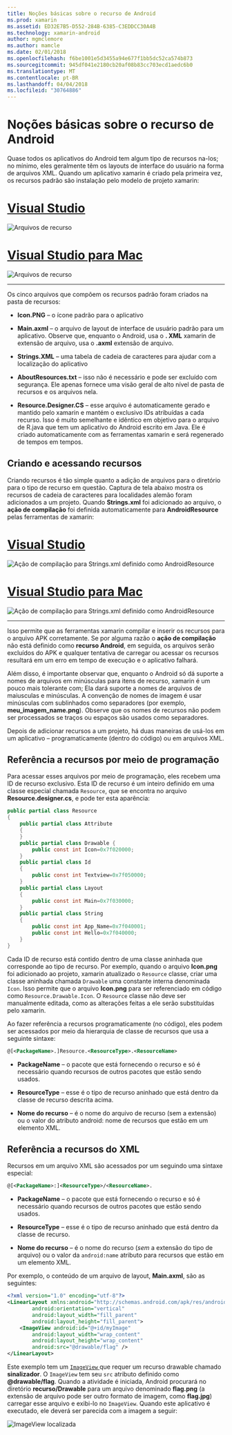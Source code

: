 ```yaml
---
title: Noções básicas sobre o recurso de Android
ms.prod: xamarin
ms.assetid: ED32E7B5-D552-284B-6385-C3EDDCC30A4B
ms.technology: xamarin-android
author: mgmclemore
ms.author: mamcle
ms.date: 02/01/2018
ms.openlocfilehash: f6be1001e5d3455a94e677f1bb5dc52ca574b873
ms.sourcegitcommit: 945df041e2180cb20af08b83cc703ecd1aedc6b0
ms.translationtype: MT
ms.contentlocale: pt-BR
ms.lasthandoff: 04/04/2018
ms.locfileid: "30764886"
---
```

# <a name="android-resource-basics"></a>Noções básicas sobre o recurso de Android

Quase todos os aplicativos do Android tem algum tipo de recursos na-los; no mínimo, eles geralmente têm os layouts de interface do usuário na forma de arquivos XML. Quando um aplicativo xamarin é criado pela primeira vez, os recursos padrão são instalação pelo modelo de projeto xamarin:

# <a name="visual-studiotabvswin"></a>[Visual Studio](#tab/vswin)

![Arquivos de recurso](android-resource-basics-images/01-resource-files-vs.png)
 
# <a name="visual-studio-for-mactabvsmac"></a>[Visual Studio para Mac](#tab/vsmac)

![Arquivos de recurso](android-resource-basics-images/01-resource-files-xs.png)
 
-----

Os cinco arquivos que compõem os recursos padrão foram criados na pasta de recursos:

-  **Icon.PNG** &ndash; o ícone padrão para o aplicativo

-  **Main.axml** &ndash; o arquivo de layout de interface de usuário padrão para um aplicativo. Observe que, enquanto o Android, usa o **. XML** xamarin de extensão de arquivo, usa o **.axml** extensão de arquivo.

-  **Strings.XML** &ndash; uma tabela de cadeia de caracteres para ajudar com a localização do aplicativo

-  **AboutResources.txt** &ndash; isso não é necessário e pode ser excluído com segurança. Ele apenas fornece uma visão geral de alto nível de pasta de recursos e os arquivos nela.

-  **Resource.Designer.CS** &ndash; esse arquivo é automaticamente gerado e mantido pelo xamarin e mantém o exclusivo IDs atribuídas a cada recurso. Isso é muito semelhante e idêntico em objetivo para o arquivo de R.java que tem um aplicativo do Android escrito em Java. Ele é criado automaticamente com as ferramentas xamarin e será regenerado de tempos em tempos.


## <a name="creating-and-accessing-resources"></a>Criando e acessando recursos

Criando recursos é tão simple quanto a adição de arquivos para o diretório para o tipo de recurso em questão. Captura de tela abaixo mostra os recursos de cadeia de caracteres para localidades alemão foram adicionados a um projeto. Quando **Strings.xml** foi adicionado ao arquivo, o **ação de compilação** foi definida automaticamente para **AndroidResource** pelas ferramentas de xamarin:

# <a name="visual-studiotabvswin"></a>[Visual Studio](#tab/vswin)

![Ação de compilação para Strings.xml definido como AndroidResource](android-resource-basics-images/02-build-action-vs.png)
 
# <a name="visual-studio-for-mactabvsmac"></a>[Visual Studio para Mac](#tab/vsmac)

![Ação de compilação para Strings.xml definido como AndroidResource](android-resource-basics-images/02-build-action-xs.png)
 
-----
 

Isso permite que as ferramentas xamarin compilar e inserir os recursos para o arquivo APK corretamente. Se por alguma razão o **ação de compilação** não está definido como **recurso Android**, em seguida, os arquivos serão excluídos do APK e qualquer tentativa de carregar ou acessar os recursos resultará em um erro em tempo de execução e o aplicativo falhará.

Além disso, é importante observar que, enquanto o Android só dá suporte a nomes de arquivos em minúsculas para itens de recurso, xamarin é um pouco mais tolerante com; Ela dará suporte a nomes de arquivos de maiusculas e minúsculas. A convenção de nomes de imagem é usar minúsculas com sublinhados como separadores (por exemplo, **meu\_imagem\_name.png**). Observe que os nomes de recursos não podem ser processados se traços ou espaços são usados como separadores.

Depois de adicionar recursos a um projeto, há duas maneiras de usá-los em um aplicativo &ndash; programaticamente (dentro do código) ou em arquivos XML.


## <a name="referencing-resources-programmatically"></a>Referência a recursos por meio de programação

Para acessar esses arquivos por meio de programação, eles recebem uma ID de recurso exclusivo. Esta ID de recurso é um inteiro definido em uma classe especial chamada `Resource`, que se encontra no arquivo **Resource.designer.cs**, e pode ter esta aparência:

```csharp
public partial class Resource
{
    public partial class Attribute
    {
    }
    public partial class Drawable {
        public const int Icon=0x7f020000;
    }
    public partial class Id
    {
        public const int Textview=0x7f050000;
    }
    public partial class Layout
    {
        public const int Main=0x7f030000;
    }
    public partial class String
    {
        public const int App_Name=0x7f040001;
        public const int Hello=0x7f040000;
    }
}
```

Cada ID de recurso está contido dentro de uma classe aninhada que corresponde ao tipo de recurso. Por exemplo, quando o arquivo **Icon.png** foi adicionado ao projeto, xamarin atualizado o `Resource` classe, criar uma classe aninhada chamada `Drawable` uma constante interna denominada `Icon`.
Isso permite que o arquivo **Icon.png** para ser referenciado em código como `Resource.Drawable.Icon`. O `Resource` classe não deve ser manualmente editada, como as alterações feitas a ele serão substituídas pelo xamarin.

Ao fazer referência a recursos programaticamente (no código), eles podem ser acessados por meio da hierarquia de classe de recursos que usa a seguinte sintaxe:

```xml
@[<PackageName>.]Resource.<ResourceType>.<ResourceName>
```

-  **PackageName** &ndash; o pacote que está fornecendo o recurso e só é necessário quando recursos de outros pacotes que estão sendo usados.

-  **ResourceType** &ndash; esse é o tipo de recurso aninhado que está dentro da classe de recurso descrita acima.

-  **Nome do recurso** &ndash; é o nome do arquivo de recurso (sem a extensão) ou o valor do atributo android: nome de recursos que estão em um elemento XML.


## <a name="referencing-resources-from-xml"></a>Referência a recursos do XML

Recursos em um arquivo XML são acessados por um seguindo uma sintaxe especial:

```xml
@[<PackageName>:]<ResourceType>/<ResourceName>.
```

-  **PackageName** &ndash; o pacote que está fornecendo o recurso e só é necessário quando recursos de outros pacotes que estão sendo usados.

-  **ResourceType** &ndash; esse é o tipo de recurso aninhado que está dentro da classe de recurso.

-  **Nome do recurso** &ndash; é o nome do recurso (*sem* a extensão do tipo de arquivo) ou o valor da `android:name` atributo para recursos que estão em um elemento XML.

Por exemplo, o conteúdo de um arquivo de layout, **Main.axml**, são as seguintes:

```xml
<?xml version="1.0" encoding="utf-8"?>
<LinearLayout xmlns:android="http://schemas.android.com/apk/res/android"
        android:orientation="vertical"
        android:layout_width="fill_parent"
        android:layout_height="fill_parent">
    <ImageView android:id="@+id/myImage"
        android:layout_width="wrap_content"
        android:layout_height="wrap_content"
        android:src="@drawable/flag" />
</LinearLayout>
```

Este exemplo tem um [ `ImageView` ](https://developer.xamarin.com/recipes/android/controls/imageview) que requer um recurso drawable chamado **sinalizador**. O `ImageView` tem seu `src` atributo definido como **@drawable/flag**. Quando a atividade é iniciada, Android procurará no diretório **recurso/Drawable** para um arquivo denominado **flag.png** (a extensão de arquivo pode ser outro formato de imagem, como **flag.jpg**) carregar esse arquivo e exibi-lo no `ImageView`.
Quando este aplicativo é executado, ele deverá ser parecida com a imagem a seguir:

![ImageView localizada](android-resource-basics-images/03-localized-screenshot.png)

